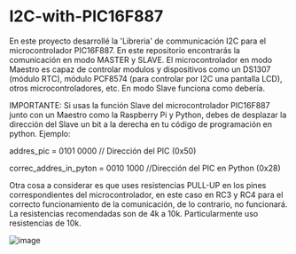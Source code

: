 # I2C-with-PIC16F887

En este proyecto desarrollé la 'Libreria' de communicación I2C para el microcontrolador PIC16F887. En este repositorio encontrarás la comunicación en modo MASTER y SLAVE.
El microcontrolador en modo Maestro es capaz de controlar modulos y dispositivos como un DS1307 (módulo RTC), módulo PCF8574 (para controlar por I2C una pantalla LCD), otros
microcontroladores, etc. En modo Slave funciona como debería.

IMPORTANTE: Si usas la función Slave del microcontrolador PIC16F887 junto con un Maestro como la Raspberry Pi y Python, debes de desplazar la dirección del Slave un bit a la
derecha en tu código de programación en python. Ejemplo:

addres_pic = 0101 0000 // Dirección del PIC (0x50)

correc_addres_in_pyton = 0010 1000 //Dirección del PIC en Python (0x28)

Otra cosa a considerar es que uses resistencias PULL-UP en los pines correspondientes del microcontrolador, en este caso en RC3 y RC4 para el correcto funcionamiento de la
comunicación, de lo contrario, no funcionará. La resistencias recomendadas son de 4k a 10k. Particularmente uso resistencias de 10k.

![image](https://github.com/user-attachments/assets/4a355591-dadb-4c10-bfc7-a91ff8873572)
